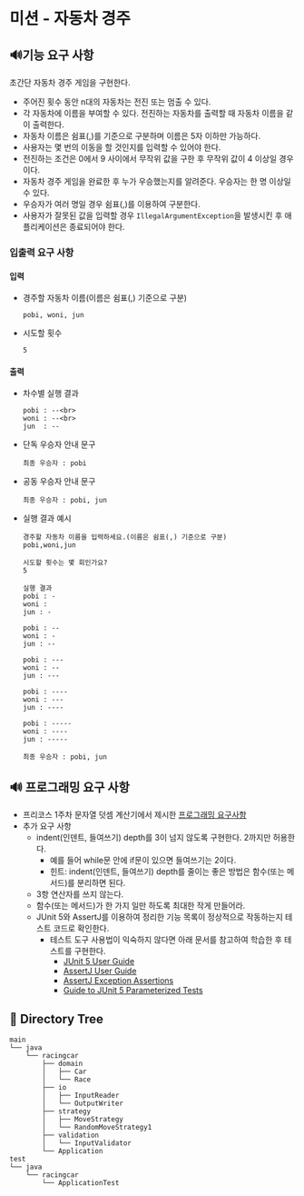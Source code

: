 # 미션 - 자동차 경주 
## 🔊기능 요구 사항 
초간단 자동차 경주 게임을 구현한다.
* 주어진 횟수 동안 n대의 자동차는 전진 또는 멈출 수 있다.
* 각 자동차에 이름을 부여할 수 있다. 전진하는 자동차를 출력할 때 자동차 이름을 같이 출력한다.
* 자동차 이름은 쉼표(,)를 기준으로 구분하며 이름은 5자 이하만 가능하다.
* 사용자는 몇 번의 이동을 할 것인지를 입력할 수 있어야 한다.
* 전진하는 조건은 0에서 9 사이에서 무작위 값을 구한 후 무작위 값이 4 이상일 경우이다.
* 자동차 경주 게임을 완료한 후 누가 우승했는지를 알려준다. 우승자는 한 명 이상일 수 있다.
* 우승자가 여러 명일 경우 쉼표(,)를 이용하여 구분한다.
* 사용자가 잘못된 값을 입력할 경우 `IllegalArgumentException`을 발생시킨 후 애플리케이션은 종료되어야 한다.
### 입출력 요구 사항
#### 입력
* 경주할 자동차 이름(이름은 쉼표(,) 기준으로 구분)
    ```declarative
    pobi, woni, jun
    ```
* 시도할 횟수
    ```declarative
    5
    ```
#### 출력
* 차수별 실행 결과
  ```declarative
  pobi : --<br>
  woni : --<br>
  jun  : --
  ```
* 단독 우승자 안내 문구
  ```declarative
  최종 우승자 : pobi
  ```
* 공동 우승자 안내 문구
  ```declarative
  최종 우승자 : pobi, jun
  ```
* 실행 결과 예시 
  ```declarative
  경주할 자동차 이름을 입력하세요.(이름은 쉼표(,) 기준으로 구분)
  pobi,woni,jun 
  
  시도할 횟수는 몇 회인가요? 
  5 
   
  실행 결과 
  pobi : - 
  woni : 
  jun : - 
  
  pobi : -- 
  woni : -
  jun : --
  
  pobi : ---
  woni : --
  jun : ---
  
  pobi : ----
  woni : ---
  jun : ----
  
  pobi : -----
  woni : ----
  jun : -----
  
  최종 우승자 : pobi, jun
  ```

## 🔊 프로그래밍 요구 사항 
* 프리코스 1주차 문자열 덧셈 계산기에서 제시한 [프로그래밍 요구사항](https://github.com/usnijee/java-calculator-7/tree/usnijee)
* 추가 요구 사항
    * indent(인덴트, 들여쓰기) depth를 3이 넘지 않도록 구현한다. 2까지만 허용한다.
        * 예를 들어 while문 안에 if문이 있으면 들여쓰기는 2이다.
        * 힌트: indent(인덴트, 들여쓰기) depth를 줄이는 좋은 방법은 함수(또는 메서드)를 분리하면 된다.
    * 3항 연산자를 쓰지 않는다.
    * 함수(또는 메서드)가 한 가지 일만 하도록 최대한 작게 만들어라.
    * JUnit 5와 AssertJ를 이용하여 정리한 기능 목록이 정상적으로 작동하는지 테스트 코드로 확인한다.
        * 테스트 도구 사용법이 익숙하지 않다면 아래 문서를 참고하여 학습한 후 테스트를 구현한다.
            *  [JUnit 5 User Guide](https://junit.org/junit5/docs/current/user-guide)
            *  [AssertJ User Guide](https://assertj.github.io/doc)
            *  [AssertJ Exception Assertions](https://www.baeldung.com/assertj-exception-assertion)
            *  [Guide to JUnit 5 Parameterized Tests](https://www.baeldung.com/parameterized-tests-junit-5)

## 📄 Directory Tree
```declarative
main
└── java
    └── racingcar
        ├── domain
        │   ├── Car
        │   └── Race
        ├── io
        │   ├── InputReader
        │   └── OutputWriter
        ├── strategy
        │   ├── MoveStrategy
        │   └── RandomMoveStrategy1
        ├── validation
        │   └── InputValidator
        └── Application
test
└── java
    └── racingcar
        └── ApplicationTest
```